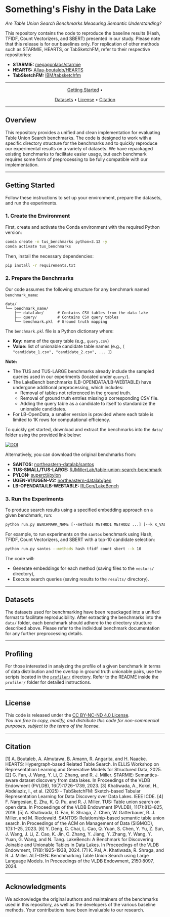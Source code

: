 # Something's Fishy in the Data Lake  
_Are Table Union Search Benchmarks Measuring Semantic Understanding?_  

This repository contains the code to reproduce the baseline results (Hash, TFIDF, Count Vectorizers, and SBERT) presented in our study. Please note that this release is for our baselines only. For replication of other methods such as STARMIE, HEARTS, or TabSketchFM, refer to their respective repositories:  

- **STARMIE:** [megagonlabs/starmie](https://github.com/megagonlabs/starmie)  
- **HEARTS:** [Allaa-boutaleb/HEARTS](https://github.com/Allaa-boutaleb/HEARTS)  
- **TabSketchFM:** [IBM/tabsketchfm](https://github.com/IBM/tabsketchfm)  

---

<p align="center">
    <a href="#getting-started"> Getting Started</a> • 
</p>

<p align="center">
    <a href="#datasets">Datasets</a> • 
    <a href="#license">License</a> •
    <a href="#citation">Citation</a>
</p>

---

## Overview

This repository provides a unified and clean implementation for evaluating Table Union Search benchmarks. The code is designed to work with a specific directory structure for the benchmarks and to quickly reproduce our experimental results on a variety of datasets. We have repackaged existing benchmarks to facilitate easier usage, but each benchmark requires some form of preprocessing to be fully compatible with our implementation.

---

## Getting Started

Follow these instructions to set up your environment, prepare the datasets, and run the experiments.

### 1. Create the Environment

First, create and activate the Conda environment with the required Python version:

```bash
conda create -n tus_benchmarks python=3.12 -y
conda activate tus_benchmarks
```

Then, install the necessary dependencies:

```bash
pip install -r requirements.txt
```

### 2. Prepare the Benchmarks

Our code assumes the following structure for any benchmark named `benchmark_name`:

```
data/
└── benchmark_name/
    ├── datalake/      # Contains CSV tables from the data lake
    ├── query/         # Contains CSV query tables
    └── benchmark.pkl  # Ground truth mapping
```

The `benchmark.pkl` file is a Python dictionary where:
- **Key:** name of the query table (e.g., `query.csv`)
- **Value:** list of unionable candidate table names (e.g., `[ "candidate_1.csv", "candidate_2.csv", ... ]`)

**Note:**
- The TUS and TUS-LARGE benchmarks already include the sampled queries used in our experiments (located under `query/`).
- The LakeBench benchmarks (LB-OPENDATA/LB-WEBTABLE) have undergone additional preprocessing, which includes:
  - Removal of tables not referenced in the ground truth.
  - Removal of ground truth entries missing a corresponding CSV file.
  - Adding the query table as a candidate to itself to standardize the unionable candidates.
- For LB-OpenData, a smaller version is provided where each table is limited to 1K rows for computational efficiency.

To quickly get started, download and extract the benchmarks into the `data/` folder using the provided link below:

[![DOI](https://zenodo.org/badge/DOI/10.5281/zenodo.15224451.svg)](https://doi.org/10.5281/zenodo.15224451)

Alternatively, you can download the original benchmarks from:

- **SANTOS:** [northeastern-datalab/santos](https://github.com/northeastern-datalab/santos)
- **TUS-SMALL/TUS-LARGE:** [RJMillerLab/table-union-search-benchmark](https://github.com/RJMillerLab/table-union-search-benchmark)
- **PYLON:** [superctj/pylon](https://github.com/superctj/pylon/tree/main)
- **UGEN-V1/UGEN-V2:** [northeastern-datalab/gen](https://github.com/northeastern-datalab/gen)
- **LB-OPENDATA/LB-WEBTABLE:** [RLGen/LakeBench](https://github.com/RLGen/LakeBench)

### 3. Run the Experiments

To produce search results using a specified embedding approach on a given benchmark, run:

```bash
python run.py BENCHMARK_NAME [--methods METHOD1 METHOD2 ...] [--k K_VALUE] [--limit LIMIT] [--exclude-self-matches]
```

For example, to run experiments on the `santos` benchmark using Hash, TFIDF, Count Vectorizers, and SBERT with a top-10 candidate selection:

```bash
python run.py santos --methods hash tfidf count sbert --k 10
```

The code will:
- Generate embeddings for each method (saving files to the `vectors/` directory),
- Execute search queries (saving results to the `results/` directory).

---

## Datasets

The datasets used for benchmarking have been repackaged into a unified format to facilitate reproducibility. After extracting the benchmarks into the `data/` folder, each benchmark should adhere to the directory structure described above. Please refer to the individual benchmark documentation for any further preprocessing details.

---

## Profiling

For those interested in analyzing the profile of a given benchmark in terms of data distribution and the overlap in ground truth unionable pairs, use the scripts located in the [`profiler/`](./profiler/) directory. Refer to the README inside the `profiler/` folder for detailed instructions.

---

## License

This code is released under the [CC BY-NC-ND 4.0 License](LICENSE).  
*You are free to copy, modify, and distribute this code for non-commercial purposes, subject to the terms of the license.*

---

## Citation

[1] A. Boutaleb, A. Almutawa, B. Amann, R. Angarita, and H. Naacke. HEARTS: Hypergraph-based Related Table Search. In ELLIS Workshop on Representation Learning and Generative Models for Structured Data, 2025.
[2] G. Fan, J. Wang, Y. Li, D. Zhang, and R. J. Miller. STARMIE: Semantics-aware dataset discovery from data lakes. In Proceedings of the VLDB Endowment (PVLDB), 16(7):1726–1739, 2023.
[3] Khatiwada, A., Kokel, H., Abdelaziz, I., et al. (2025) - TabSketchFM: Sketch-based Tabular Representation Learning for Data Discovery over Data Lakes. IEEE ICDE.
[4] F. Nargesian, E. Zhu, K. Q. Pu, and R. J. Miller. TUS: Table union search on open data. In Proceedings of the VLDB Endowment (PVLDB), 11(7):813–825, 2018.
[5] A. Khatiwada, G. Fan, R. Shraga, Z. Chen, W. Gatterbauer, R. J. Miller, and M. Riedewald. SANTOS: Relationship-based semantic table union search. In Proceedings of the ACM on Management of Data (SIGMOD), 1(1):1–25, 2023.
[6] Y. Deng, C. Chai, L. Cao, Q. Yuan, S. Chen, Y. Yu, Z. Sun, J. Wang, J. Li, Z. Cao, K. Jin, C. Zhang, Y. Jiang, Y. Zhang, Y. Wang, Y. Yuan, G. Wang, and N. Tang. LakeBench: A Benchmark for Discovering Joinable and Unionable Tables in Data Lakes. In Proceedings of the VLDB Endowment, 17(8):1925–1938, 2024.
[7] K. Pal, A. Khatiwada, R. Shraga, and R. J. Miller. ALT-GEN: Benchmarking Table Union Search using Large Language Models. In Proceedings of the VLDB Endowment, 2150:8097, 2024.

---

## Acknowledgments

We acknowledge the original authors and maintainers of the benchmarks used in this repository, as well as the developers of the various baseline methods. Your contributions have been invaluable to our research.

